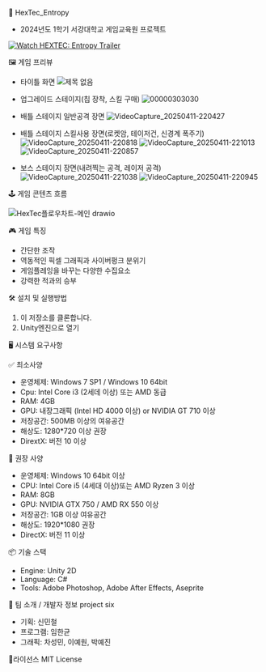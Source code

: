 📌 HexTec_Entropy
 - 2024년도 1학기 서강대학교 게임교육원 프로젝트

[![Watch HEXTEC: Entropy Trailer](https://img.youtube.com/vi/dQw4w9WgXcQ/0.jpg)](https://www.youtube.com/watch?v=dQw4w9WgXcQ)


🖼️ 게임 프리뷰
- 타이틀 화면
![제목 없음](https://github.com/user-attachments/assets/688aa14f-fe2f-4e18-8aff-e7227aa4f13f)
- 업그레이드 스테이지(칩 장착, 스킬 구매)
![00000303030](https://github.com/user-attachments/assets/72b33464-cc94-40d0-b5e2-1afc597283c6)

- 배틀 스테이지 일반공격 장면
![VideoCapture_20250411-220427](https://github.com/user-attachments/assets/7e1d560e-1e04-45b0-a9fe-9d68cd92cb5e)

- 배틀 스테이지 스킬사용 장면(로켓암, 테이저건, 신경계 폭주기)
![VideoCapture_20250411-220818](https://github.com/user-attachments/assets/f4057bbb-f2df-4224-a0bb-59309196d1e1)
![VideoCapture_20250411-221013](https://github.com/user-attachments/assets/45391478-2ed9-41c2-b17e-989d99ba68b7)
![VideoCapture_20250411-220857](https://github.com/user-attachments/assets/19757d0b-91c0-4984-b6b4-43e027a390a0)

- 보스 스테이지 장면(내려찍는 공격, 레이저 공격)
![VideoCapture_20250411-221038](https://github.com/user-attachments/assets/5baf355e-5f85-4d75-8aef-9ce5621fc54a)
![VideoCapture_20250411-220945](https://github.com/user-attachments/assets/8ef054b1-6b76-4ae0-b67d-17cbd768f1e2)



🕹️ 게임 콘텐츠 흐름

![HexTec플로우차트-메인 drawio](https://github.com/user-attachments/assets/fd278d3b-a723-4d57-a6e7-1a8fa74ec5f6)


🎮 게임 특징
  - 간단한 조작
  - 역동적인 픽셀 그래픽과 사이버펑크 분위기
  - 게임플레잉을 바꾸는 다양한 수집요소
  - 강력한 적과의 승부



🛠️ 설치 및 실행방법
  1. 이 저장소를 클론합니다.
  2. Unity엔진으로 열기


🖥️ 시스템 요구사항

✅ 최소사양
- 운영체제: Windows 7 SP1 / Windows 10 64bit
- Cpu: Intel Core i3 (2세데 이상) 또는 AMD 동급
- RAM: 4GB
- GPU: 내장그래픽 (Intel HD 4000 이상) or NVIDIA GT 710 이상
- 저장공간: 500MB 이상의 여유공간
- 해상도: 1280*720 이상 권장
- DirextX: 버전 10 이상

🚀 권장 사양
- 운영체제: Windows 10 64bit 이상
- CPU: Intel Core i5 (4세대 이상)또는 AMD Ryzen 3 이상
- RAM: 8GB
- GPU: NVIDIA GTX 750 / AMD RX 550 이상
- 저장공간: 1GB 이상 여유공간
- 해상도: 1920*1080 권장
- DirectX: 버전 11 이상


📦 기술 스택
- Engine: Unity 2D
- Language: C#
- Tools: Adobe Photoshop, Adobe After Effects, Aseprite


🙋 팀 소개 / 개발자 정보
project six
 - 기획: 신민철
 - 프로그램: 임한균
 - 그래픽: 차성민, 이예원, 박예진


📄라이선스
MIT License
